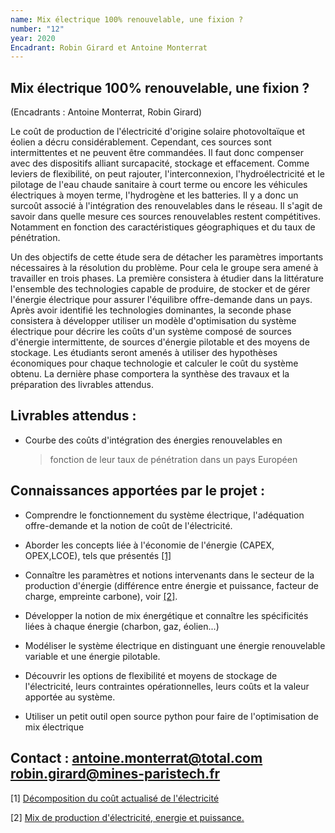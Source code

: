 ```yaml
---
name: Mix électrique 100% renouvelable, une fixion ?
number: "12"
year: 2020
Encadrant: Robin Girard et Antoine Monterrat
---
```

## Mix électrique 100% renouvelable, une fixion ?

(Encadrants : Antoine Monterrat, Robin Girard)

Le coût de production de l'électricité d'origine solaire photovoltaïque
et éolien a décru considérablement. Cependant, ces sources sont
intermittentes et ne peuvent être commandées. Il faut donc compenser
avec des dispositifs alliant surcapacité, stockage et effacement. Comme
leviers de flexibilité, on peut rajouter, l'interconnexion,
l'hydroélectricité et le pilotage de l'eau chaude sanitaire à court
terme ou encore les véhicules électriques à moyen terme, l'hydrogène et
les batteries. Il y a donc un surcoût associé à l'intégration des
renouvelables dans le réseau. Il s'agit de savoir dans quelle mesure ces
sources renouvelables restent compétitives. Notamment en fonction des
caractéristiques géographiques et du taux de pénétration.

Un des objectifs de cette étude sera de détacher les paramètres
importants nécessaires à la résolution du problème. Pour cela le groupe
sera amené à travailler en trois phases. La première consistera à
étudier dans la littérature l'ensemble des technologies capable de
produire, de stocker et de gérer l'énergie électrique pour assurer
l'équilibre offre-demande dans un pays. Après avoir identifié les
technologies dominantes, la seconde phase consistera à développer
utiliser un modèle d'optimisation du système électrique pour décrire les
coûts d'un système composé de sources d'énergie intermittente, de
sources d'énergie pilotable et des moyens de stockage. Les étudiants
seront amenés à utiliser des hypothèses économiques pour chaque
technologie et calculer le coût du système obtenu. La dernière phase
comportera la synthèse des travaux et la préparation des livrables
attendus.

## Livrables attendus :

-   Courbe des coûts d'intégration des énergies renouvelables en
    > fonction de leur taux de pénétration dans un pays Européen

## Connaissances apportées par le projet :

-   Comprendre le fonctionnement du système électrique, l'adéquation offre-demande et la notion de coût de l'électricité.

-   Aborder les concepts liée à l'économie de l'énergie (CAPEX, OPEX,LCOE), tels que présentés [\[1\]](https://www.energy-alternatives.eu/2020/08/20/decomposition-lcoe.html)

-   Connaître les paramètres et notions intervenants dans le secteur de la production d'énergie (différence entre énergie et puissance, facteur de charge, empreinte carbone), voir [\[2\]](https://www.energy-alternatives.eu/2020/05/07/mix-de-production-delectricite-energie-et-puissance.html).

-   Développer la notion de mix énergétique et connaître les spécificités liées à chaque énergie (charbon, gaz, éolien...)

-   Modéliser le système électrique en distinguant une énergie renouvelable variable et une énergie pilotable.

-   Découvrir les options de flexibilité et moyens de stockage de l'électricité, leurs contraintes opérationnelles, leurs coûts et la valeur apportée au système.

-   Utiliser un petit outil open source python pour faire de l'optimisation de mix électrique

## Contact : antoine.monterrat@total.com robin.girard@mines-paristech.fr

\[1\] [Décomposition du coût actualisé de
l'électricité](https://www.energy-alternatives.eu/2020/08/20/decomposition-lcoe.html)

\[2\] [Mix de production d'électricité, energie et
puissance.](https://www.energy-alternatives.eu/2020/05/07/mix-de-production-delectricite-energie-et-puissance.html)

